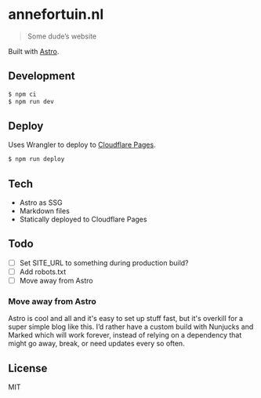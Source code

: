 # annefortuin.nl

> Some dude’s website

Built with [Astro](https://astro.build/).

## Development

```bash
$ npm ci
$ npm run dev
```

## Deploy

Uses Wrangler to deploy to [Cloudflare Pages](https://pages.cloudflare.com/).

```bash
$ npm run deploy
```

## Tech

- Astro as SSG
- Markdown files
- Statically deployed to Cloudflare Pages

## Todo

- [ ] Set SITE_URL to something during production build?
- [ ] Add robots.txt
- [ ] Move away from Astro 

### Move away from Astro

Astro is cool and all and it's easy to set up stuff fast, but it's overkill for a super simple blog like this. I’d rather have a custom build with Nunjucks and Marked which will work forever, instead of relying on a dependency that might go away, break, or need updates every so often.

## License

MIT
